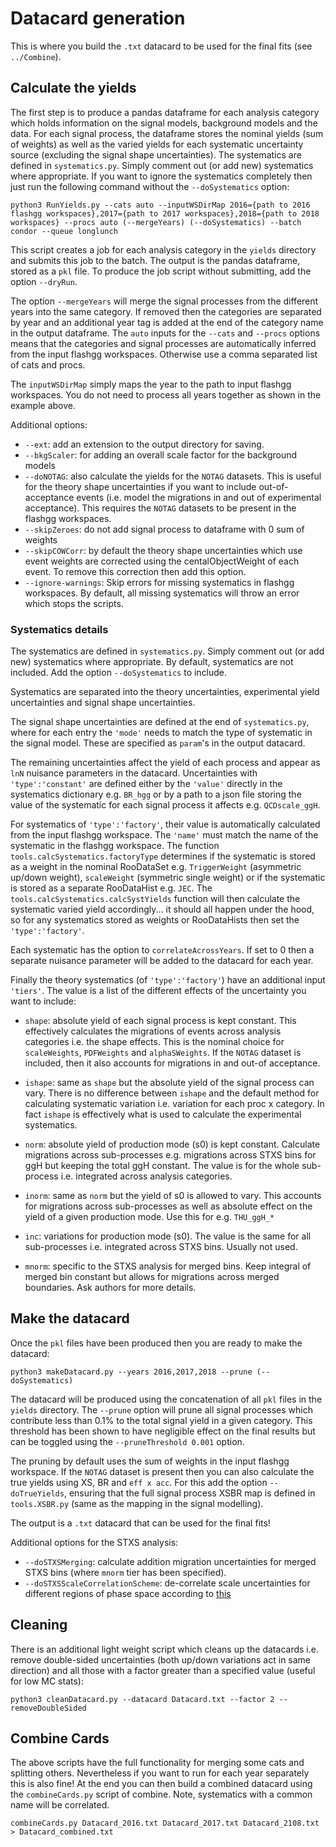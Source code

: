 # Datacard generation

This is where you build the `.txt` datacard to be used for the final fits (see `../Combine`).


## Calculate the yields

The first step is to produce a pandas dataframe for each analysis category which holds information on the signal models, background models and the data. For each signal process, the dataframe stores the nominal yields (sum of weights) as well as the varied yields for each systematic uncertainty source (excluding the signal shape uncertainties). The systematics are defined in `systematics.py`. Simply comment out (or add new) systematics where appropriate. If you want to ignore the systematics completely then just run the following command without the `--doSystematics` option:
```
python3 RunYields.py --cats auto --inputWSDirMap 2016={path to 2016 flashgg workspaces},2017={path to 2017 workspaces},2018={path to 2018 workspaces} --procs auto (--mergeYears) (--doSystematics) --batch condor --queue longlunch
```
This script creates a job for each analysis category in the `yields` directory and submits this job to the batch. The output is the pandas dataframe, stored as a `pkl` file. To produce the job script without submitting, add the option `--dryRun`.

The option `--mergeYears` will merge the signal processes from the different years into the same category. If removed then the categories are separated by year and an additional year tag is added at the end of the category name in the output dataframe. The `auto` inputs for the `--cats` and `--procs` options means that the categories and signal processes are automatically inferred from the input flashgg workspaces. Otherwise use a comma separated list of cats and procs.

The `inputWSDirMap` simply maps the year to the path to input flashgg workspaces. You do not need to process all years together as shown in the example above.

Additional options:

  * `--ext`: add an extension to the output directory for saving.
  * `--bkgScaler`: for adding an overall scale factor for the background models
  * `--doNOTAG`: also calculate the yields for the `NOTAG` datasets. This is useful for the theory shape uncertainties if you want to include out-of-acceptance events (i.e. model the migrations in and out of experimental acceptance). This requires the `NOTAG` datasets to be present in the flashgg workspaces.
  * `--skipZeroes`: do not add signal process to dataframe with 0 sum of weights
  * `--skipCOWCorr`: by default the theory shape uncertainties which use event weights are corrected using the centalObjectWeight of each event. To remove this correction then add this option.
  * `--ignore-warnings`: Skip errors for missing systematics in flashgg workspaces. By default, all missing systematics will throw an error which stops the scripts.

### Systematics details

The systematics are defined in `systematics.py`. Simply comment out (or add new) systematics where appropriate. By default, systematics are not included. Add the option `--doSystematics` to include.

Systematics are separated into the theory uncertainties, experimental yield uncertainties and signal shape uncertainties.

The signal shape uncertainties are defined at the end of `systematics.py`, where for each entry the `'mode'` needs to match the type of systematic in the signal model. These are specified as `param`'s in the output datacard.

The remaining uncertainties affect the yield of each process and appear as `lnN` nuisance parameters in the datacard. Uncertainties with `'type':'constant'` are defined either by the `'value'` directly in the systematics dictionary e.g. `BR_hgg` or by a path to a json file storing the value of the systematic for each signal process it affects e.g. `QCDscale_ggH`.

For systematics of `'type':'factory'`, their value is automatically calculated from the input flashgg workspace. The `'name'` must match the name of the systematic in the flashgg workspace. The function `tools.calcSystematics.factoryType` determines if the systematic is stored as a weight in the nominal RooDataSet e.g. `TriggerWeight` (asymmetric up/down weight), `scaleWeight` (symmetric single weight) or if the systematic is stored as a separate RooDataHist e.g. `JEC`. The `tools.calcSystematics.calcSystYields` function will then calculate the systematic varied yield accordingly... it should all happen under the hood, so for any systematics stored as weights or RooDataHists then set the `'type':'factory'`.

Each systematic has the option to `correlateAcrossYears`. If set to 0 then a separate nuisance parameter will be added to the datacard for each year.

Finally the theory systematics (of `'type':'factory'`) have an additional input `'tiers'`. The value is a list of the different effects of the uncertainty you want to include:

 * `shape`: absolute yield of each signal process is kept constant. This effectively calculates the migrations of events across analysis categories i.e. the shape effects. This is the nominal choice for `scaleWeights`, `PDFWeights` and `alphaSWeights`. If the `NOTAG` dataset is included, then it also accounts for migrations in and out-of acceptance.

 * `ishape`: same as `shape` but the absolute yield of the signal process can vary. There is no difference between `ishape` and the default method for calculating systematic variation i.e. variation for each proc x category. In fact `ishape` is effectively what is used to calculate the experimental systematics.

 * `norm`: absolute yield of production mode (s0) is kept constant. Calculate migrations across sub-processes e.g. migrations across STXS bins for ggH but keeping the total ggH constant. The value is for the whole sub-process i.e. integrated across analysis categories.

 * `inorm`: same as `norm` but the yield of s0 is allowed to vary. This accounts for migrations across sub-processes as well as absolute effect on the yield of a given production mode. Use this for e.g. `THU_ggH_*`

 * `inc`: variations for production mode (s0). The value is the same for all sub-processes i.e. integrated across STXS bins. Usually not used.

 * `mnorm`: specific to the STXS analysis for merged bins. Keep integral of merged bin constant but allows for migrations across merged boundaries. Ask authors for more details.

 
## Make the datacard

Once the `pkl` files have been produced then you are ready to make the datacard:
```
python3 makeDatacard.py --years 2016,2017,2018 --prune (--doSystematics)
```
The datacard will be produced using the concatenation of all `pkl` files in the `yields` directory. The `--prune` option will prune all signal processes which contribute less than 0.1% to the total signal yield in a given category. This threshold has been shown to have negligible effect on the final results but can be toggled using the `--pruneThreshold 0.001` option.

The pruning by default uses the sum of weights in the input flashgg workspace. If the `NOTAG` dataset is present then you can also calculate the true yields using XS, BR and `eff x acc`. For this add the option `--doTrueYields`, ensuring that the full signal process XSBR map is defined in `tools.XSBR.py` (same as the mapping in the signal modelling).

The output is a `.txt` datacard that can be used for the final fits!

Additional options for the STXS analysis:
 * `--doSTXSMerging`: calculate addition migration uncertainties for merged STXS bins (where `mnorm` tier has been specified).
 * `--doSTXSScaleCorrelationScheme`: de-correlate scale uncertainties for different regions of phase space according to [this](https://twiki.cern.ch/twiki/bin/viewauth/CMS/HiggsWG/SignalModelingTools)


## Cleaning

There is an additional light weight script which cleans up the datacards i.e. remove double-sided uncertainties (both up/down variations act in same direction) and all those with a factor greater than a specified value (useful for low MC stats): 
```
python3 cleanDatacard.py --datacard Datacard.txt --factor 2 --removeDoubleSided
```


## Combine Cards

The above scripts have the full functionality for merging some cats and splitting others. Nevertheless if you want to run for each year separately this is also fine! At the end you can then build a combined datacard using the `combineCards.py` script of combine. Note, systematics with a common name will be correlated.
```
combineCards.py Datacard_2016.txt Datacard_2017.txt Datacard_2108.txt > Datacard_combined.txt
```
